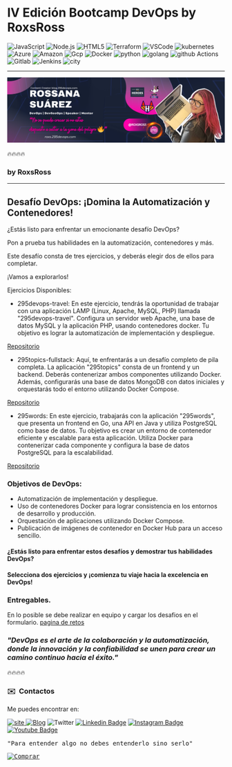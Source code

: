 # IV Edición Bootcamp DevOps by RoxsRoss
![JavaScript](https://img.shields.io/badge/-JavaScript-F7DF1E?style=for-the-badge&logo=JavaScript&logoColor=black)
![Node.js](https://img.shields.io/badge/-Node.js-339933?style=for-the-badge&logo=node.js&logoColor=white)
![HTML5](https://img.shields.io/badge/-HTML5-E34F26?style=for-the-badge&logo=html5&logoColor=white)
![Terraform](https://img.shields.io/badge/terraform-7B42BC?logo=terraform&logoColor=white&style=for-the-badge)
![VSCode](https://img.shields.io/badge/Visual_Studio_Code-0078D4?style=for-the-badge&logo=visual%20studio%20code&logoColor=white)
![kubernetes](https://img.shields.io/badge/kubernetes-326CE5?logo=kubernetes&logoColor=white&style=for-the-badge)
![Azure](https://img.shields.io/badge/azure-0078D4?logo=microsoft-azure&logoColor=white&style=for-the-badge)
![Amazon](https://img.shields.io/badge/Amazon_AWS-232F3E?style=for-the-badge&logo=amazon-aws&logoColor=white)
![Gcp](https://img.shields.io/badge/Google_Cloud-4285F4?style=for-the-badge&logo=google-cloud&logoColor=white)
![Docker](https://img.shields.io/badge/docker-2496ED?logo=docker&logoColor=white&style=for-the-badge)
![python](https://img.shields.io/badge/python-3776AB?logo=python&logoColor=white&style=for-the-badge)
![golang](https://img.shields.io/badge/Go-00ADD8?style=for-the-badge&logo=go&logoColor=white)
![github Actions](https://img.shields.io/badge/GitHub_Actions-2088FF?style=for-the-badge&logo=github-actions&logoColor=white)
![Gitlab](https://img.shields.io/badge/GitLab-330F63?style=for-the-badge&logo=gitlab&logoColor=white)
![Jenkins](	https://img.shields.io/badge/Jenkins-D24939?style=for-the-badge&logo=Jenkins&logoColor=white)
![city](https://img.shields.io/badge/TeamCity-000000?style=for-the-badge&logo=TeamCity&logoColor=white)

---
![](https://github.com/roxsross/roxsross/blob/main/images/roxsross-banner-1.png)

🔥🔥🔥🔥

### by RoxsRoss

---

## Desafío DevOps: ¡Domina la Automatización y Contenedores!

¿Estás listo para enfrentar un emocionante desafío DevOps? 

Pon a prueba tus habilidades en la automatización, contenedores y más. 

Este desafío consta de tres ejercicios, y deberás elegir dos de ellos para completar. 

¡Vamos a explorarlos!

Ejercicios Disponibles:

- 295devops-travel: En este ejercicio, tendrás la oportunidad de trabajar con una aplicación LAMP (Linux, Apache, MySQL, PHP) llamada "295devops-travel". Configura un servidor web Apache, una base de datos MySQL y la aplicación PHP, usando contenedores docker. Tu objetivo es lograr la automatización de implementación y despliegue.

[Repositorio](https://github.com/roxsross/bootcamp-devops-2023/blob/ejercicio2-dockeriza/295devops-travel-lamp/README.md)

- 295topics-fullstack: Aquí, te enfrentarás a un desafío completo de pila completa. La aplicación "295topics" consta de un frontend y un backend. Deberás contenerizar ambos componentes utilizando Docker. Además, configurarás una base de datos MongoDB con datos iniciales y orquestarás todo el entorno utilizando Docker Compose.

[Repositorio](https://github.com/roxsross/bootcamp-devops-2023/blob/ejercicio2-dockeriza/295topics-fullstack/README.md)

- 295words: En este ejercicio, trabajarás con la aplicación "295words", que presenta un frontend en Go, una API en Java y utiliza PostgreSQL como base de datos. Tu objetivo es crear un entorno de contenedor eficiente y escalable para esta aplicación. Utiliza Docker para contenerizar cada componente y configura la base de datos PostgreSQL para la escalabilidad.

[Repositorio](https://github.com/roxsross/bootcamp-devops-2023/blob/ejercicio2-dockeriza/295words-docker/Readme.md)

### Objetivos de DevOps:

- Automatización de implementación y despliegue.
- Uso de contenedores Docker para lograr consistencia en los entornos de desarrollo y producción.
- Orquestación de aplicaciones utilizando Docker Compose.
- Publicación de imágenes de contenedor en Docker Hub para un acceso sencillo.

#### ¿Estás listo para enfrentar estos desafíos y demostrar tus habilidades DevOps? 

#### Selecciona dos ejercicios y ¡comienza tu viaje hacia la excelencia en DevOps!


### Entregables.

En lo posible se debe realizar en equipo y cargar los desafios en el formulario. [pagina de retos](https://reto.295devops.com)

### _"DevOps es el arte de la colaboración y la automatización, donde la innovación y la confiabilidad se unen para crear un camino continuo hacia el éxito."_

🔥🔥🔥🔥


### ✉️  &nbsp;Contactos 

Me puedes encontrar en:

[![site](https://img.shields.io/badge/Hashnode-2962FF?style=for-the-badge&logo=hashnode&logoColor=white&link=https://blog.295devops.com) ](https://blog.295devops.com)
[![Blog](https://img.shields.io/badge/dev.to-0A0A0A?style=for-the-badge&logo=devdotto&logoColor=white&link=https://dev.to/roxsross)](https://dev.to/roxsross)
![Twitter](https://img.shields.io/twitter/follow/roxsross?style=for-the-badge)
[![Linkedin Badge](https://img.shields.io/badge/-LinkedIn-blue?style=for-the-badge&logo=Linkedin&logoColor=white&link=https://www.linkedin.com/in/roxsross/)](https://www.linkedin.com/in/roxsross/)
[![Instagram Badge](https://img.shields.io/badge/-Instagram-purple?style=for-the-badge&logo=instagram&logoColor=white&link=https://www.instagram.com/roxsross)](https://www.instagram.com/roxsross/)
[![Youtube Badge](https://img.shields.io/badge/YouTube-FF0000?style=for-the-badge&logo=youtube&logoColor=white&link=https://www.youtube.com/channel/UCa-FcaB75ZtqWd1YCWW6INQ)](https://www.youtube.com/channel/UCa-FcaB75ZtqWd1YCWW6INQ)


<samp>
"Para entender algo no debes entenderlo sino serlo"
<samp>
  </div>
  
   [![Comprar](https://img.shields.io/badge/Buy_Me_A_Coffee-FFDD00?style=for-the-badge&logo=buy-me-a-coffee&logoColor=black&link=https://www.buymeacoffee.com/roxsross)](https://www.buymeacoffee.com/roxsross)